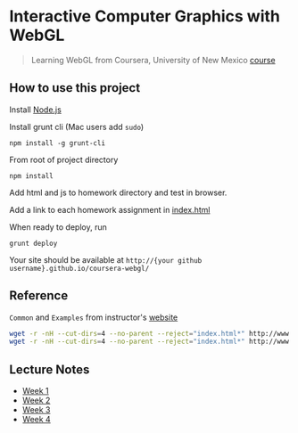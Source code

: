 # Interactive Computer Graphics with WebGL

> Learning WebGL from Coursera, University of New Mexico [course](https://www.coursera.org/course/webgl)

## How to use this project

Install [Node.js](https://nodejs.org/)

Install grunt cli (Mac users add `sudo`)

```
npm install -g grunt-cli
```

From root of project directory

```
npm install
```

Add html and js to homework directory and test in browser.

Add a link to each homework assignment in [index.html](index.html)

When ready to deploy, run

```
grunt deploy
```

Your site should be available at `http://{your github username}.github.io/coursera-webgl/`

## Reference

`Common` and `Examples` from instructor's [website](http://www.cs.unm.edu/~angel/COURSERA/CODE/)

```bash
wget -r -nH --cut-dirs=4 --no-parent --reject="index.html*" http://www.cs.unm.edu/~angel/COURSERA/CODE/Common/
wget -r -nH --cut-dirs=4 --no-parent --reject="index.html*" http://www.cs.unm.edu/~angel/COURSERA/CODE/EXAMPLES/
```

## Lecture Notes

* [Week 1](lecture-notes/week1.md)
* [Week 2](lecture-notes/week2.md)
* [Week 3](lecture-notes/week3.md)
* [Week 4](lecture-notes/week4.md)

